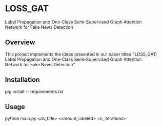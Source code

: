 # LOSS_GAT
Label Propagation and One-Class Semi-Supervised Graph Attention Network for Fake News Detection

## Overview
This project implements the ideas presented in our paper titled "LOSS_GAT: Label Propagation and One-Class Semi-Supervised Graph Attention Network for Fake News Detection"

## Installation
pip install -r requirements.txt

## Usage
python main.py <ds_title> <amount_labeled> <n_iterations> <epochs>

